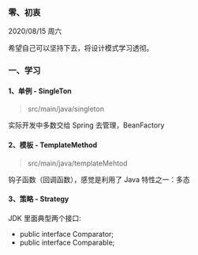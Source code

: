 ### 零、初衷
2020/08/15 周六

希望自己可以坚持下去，将设计模式学习透彻。


### 一、学习

#### 1、单例 - SingleTon

> src/main/java/singleton

实际开发中多数交给 Spring 去管理，BeanFactory


#### 2、模板 - TemplateMethod

> src/main/java/templateMehtod

钩子函数（回调函数），感觉是利用了 Java 特性之一：多态


#### 3、策略 - Strategy

JDK 里面典型两个接口:

- public interface Comparator<T>;
- public interface Comparable<T>;


